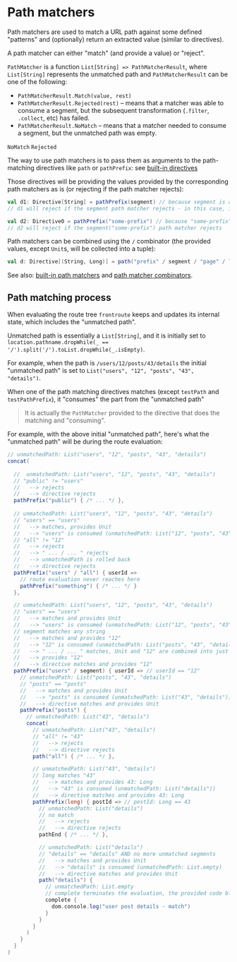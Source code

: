 # Path matchers 

Path matchers are used to match a URL path against some defined "patterns" and (optionally) return an extracted value 
(similar to directives).

A path matcher can either "match" (and provide a value) or "reject".

`PathMatcher` is a function `List[String] => PathMatcherResult`, where `List[String]` represents the
unmatched path and `PathMatcherResult` can be one of the following:

* `PathMatcherResult.Match(value, rest)`
* `PathMatcherResult.Rejected(rest)` – means that a matcher was able to consume a segment,
  but the subsequent transformation (`.filter`, `.collect`, etc) has failed.
* `PathMatcherResult.NoMatch` – means that a matcher needed to consume a segment, but the unmatched path was empty.

`NoMatch` 
`Rejected`   

The way to use path matchers is to pass them as arguments to the path-matching directives like `path` or `pathPrefix`: see [built-in directives](/reference/directives)

Those directives will be providing the values provided by the corresponding path matchers as is (or rejecting if the path matcher rejects):

```scala
val d1: Directive[String] = pathPrefix(segment) // because segment is a PathMatcher[String]
// d1 will reject if the segment path matcher rejects - in this case, if the unmatched path is empty 

val d2: Directive0 = pathPrefix("some-prefix") // because "some-prefix" is (implicitly) a PathMatcher[Unit]
// d2 will reject if the segment("some-prefix") path matcher rejects 
```

Path matchers can be combined using the `/` combinator (the provided values, except `Unit`s, will be collected into a tuple):

```scala
val d: Directive[(String, Long)] = path("prefix" / segment / "page" / long)
```

See also: [built-in path matchers](/reference/path-matchers) and [path matcher combinators](/reference/path-matcher-combinators).

## Path matching process

When evaluating the route tree `frontroute` keeps and updates its internal state, which includes the "unmatched path".

Unmatched path is essentially a `List[String]`, and it is initially set to
`location.pathname.dropWhile(_ == '/').split('/').toList.dropWhile(_.isEmpty)`.

For example, when the path is `/users/12/posts/43/details` the initial "unmatched path" is set
to `List("users", "12", "posts", "43", "details")`.

When one of the path matching directives matches (except `testPath` and `testPathPrefix`), it "consumes" the part from 
the "unmatched path"

> It is actually the `PathMatcher` provided to the directive that does the matching and "consuming".

For example, with the above initial "unmatched path", here's what the "unmatched path" will be during the route evaluation:

```scala
// unmatchedPath: List("users", "12", "posts", "43", "details")
concat(
  
  //  unmatchedPath: List("users", "12", "posts", "43", "details")
  // "public" != "users"
  //   --> rejects
  //   --> directive rejects
  pathPrefix("public") { /* ... */ }, 
  
  // unmatchedPath: List("users", "12", "posts", "43", "details")
  // "users" == "users"
  //   --> matches, provides Unit
  //   --> "users" is consumed (unmatchedPath: List("12", "posts", "43", "details"))
  // "all" != "12" 
  //   --> rejects 
  //   --> " ... / ... " rejects 
  //   --> unmatchedPath is rolled back
  //   --> directive rejects
  pathPrefix("users" / "all") { userId => 
    // route evaluation never reaches here 
    pathPrefix("something") { /* ... */ }
  },

  // unmatchedPath: List("users", "12", "posts", "43", "details")
  // "users" == "users" 
  //   --> matches and provides Unit
  //   --> "users" is consumed (unmatchedPath: List("12", "posts", "43", "details"))
  // segment matches any string 
  //   --> matches and provides "12"
  //   --> "12" is consumed (unmatchedPath: List("posts", "43", "details"))
  //   --> " ... / ... " matches, Unit and "12" are combined into just "12"
  //   --> provides "12"
  //   --> directive matches and provides "12"
  pathPrefix("users" / segment) { userId => // userId == "12"
    // unmatchedPath: List("posts", "43", "details")
    // "posts" == "posts"
    //   --> matches and provides Unit
    //   --> "posts" is consumed (unmatchedPath: List("43", "details"))
    //   --> directive matches and provides Unit
    pathPrefix("posts") {
      // unmatchedPath: List("43", "details")
      concat(
        // unmatchedPath: List("43", "details")
        // "all" != "43" 
        //   --> rejects
        //   --> directive rejects
        path("all") { /* ... */ },

        // unmatchedPath: List("43", "details")
        // long matches "43"
        //   --> matches and provides 43: Long
        //   --> "43" is consumed (unmatchedPath: List("details"))
        //   --> directive matches and provides 43: Long
        pathPrefix(long) { postId => // postId: Long == 43
          // unmatchedPath: List("details")
          // no match 
          //   --> rejects
          //   --> directive rejects
          pathEnd { /* ... */ },

          // unmatchedPath: List("details")
          // "details" == "details" AND no more unmatched segments
          //   --> matches and provides Unit
          //   --> "details" is consumed (unmatchedPath: List.empty)
          //   --> directive matches and provides Unit
          path("details") {
            // unmatchedPath: List.empty
            // complete terminates the evaluation, the provided code block will get executed
            complete {
              dom.console.log("user post details - match")
            }
          }
        }
      )      
    }
  }
)
```
